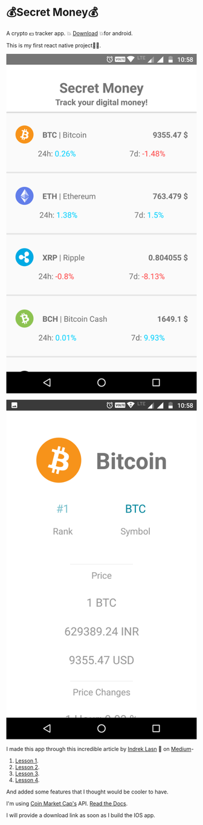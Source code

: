 # 💰Secret Money💰

A crypto 💵 tracker app. 💥 [Download](https://github.com/s-r-aman/secret-money/raw/master/secret-money.apk) 💥for android.

This is my first react native project🤟🤟.

![<img src="https://github.com/s-r-aman/secret-money/raw/master/screenshots/sc1.png"/>](https://github.com/s-r-aman/secret-money/raw/master/screenshots/Screenshot_20180510-225844.png)

![<img src="https://github.com/s-r-aman/secret-money/raw/master/screenshots/sc2.png"/>](https://github.com/s-r-aman/secret-money/raw/master/screenshots/Screenshot_20180510-225850.png)

I made this app through this incredible article by [Indrek Lasn](https://medium.com/@wesharehoodies) 🙏 on [Medium](https://medium.com/)-

1.  [Lesson 1](https://medium.com/react-native-training/bitcoin-ripple-ethereum-price-checker-with-react-native-redux-e9d076037092).
2.  [Lesson 2](https://medium.com/react-native-training/tutorial-react-native-redux-native-mobile-app-for-tracking-cryptocurrency-bitcoin-litecoin-810850cf8acc).
3.  [Lesson 3](https://medium.com/react-native-training/learn-how-to-build-a-rn-redux-cryptocurrency-app-chapter-iii-a454dda156b).
4.  [Lesson 4](https://medium.freecodecamp.org/learn-how-to-build-a-rn-redux-cryptocurrency-app-chapter-iv-b0e0c5ca2dca).

And added some features that I thought would be cooler to have.

I'm using [Coin Market Cap's](ttps://coinmarketcap.com) API. [Read the Docs](https://coinmarketcap.com/api/).

I will provide a download link as soon as I build the IOS app.
